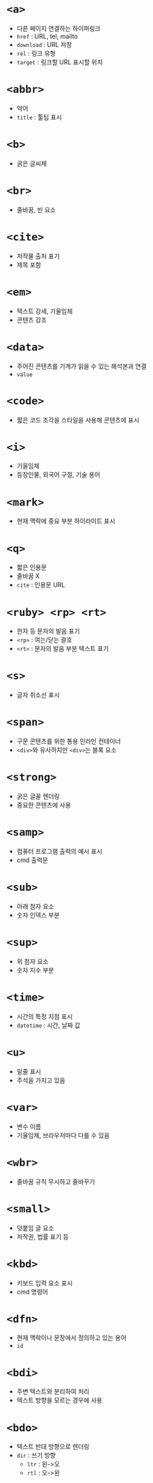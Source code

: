 # `<a>`
- 다른 페이지 연결하는 하이퍼링크
- `href` : URL, tel, mailto
- `download` : URL 저장
- `rel` : 링크 유형
- `target` : 링크할 URL 표시할 위치
# `<abbr>`
- 약어
- `title` : 툴팁 표시
# `<b>`
- 굵은 글씨체
# `<br>`
- 줄바꿈, 빈 요소
# `<cite>`
- 저작물 출처 표기
- 제목 포함
# `<em>`
- 텍스트 강세, 기울임체
- 콘텐츠 강조
# `<data>`
- 주어진 콘텐츠를 기계가 읽을 수 있는 해석본과 연결
- `value`
# `<code>`
- 짧은 코드 조각을 스타일을 사용해 콘텐츠에 표시
# `<i>`
- 기울임체
- 등장인물, 외국어 구절, 기술 용어
# `<mark>`
- 현재 맥락에 중요 부분 하이라이트 표시
# `<q>`
- 짧은 인용문
- 줄바꿈 X
- `cite` : 인용문 URL
# `<ruby> <rp> <rt>`
- 한자 등 문자의 발음 표기
- `<rp>` : 여는/닫는 괄호
- `<rt>` : 문자의 발음 부분 텍스트 표기
# `<s>`
- 글자 취소선 표시
# `<span>`
- 구문 콘텐츠를 위한 통용 인라인 컨테이너
- `<div>`와 유사하지만 `<div>`는 블록 요소
# `<strong>`
- 굵은 글꼴 렌더링
- 중요한 콘텐츠에 사용
# `<samp>`
- 컴퓨터 프로그램 출력의 예시 표시
- cmd 출력문
# `<sub>`
- 아래 첨자 요소
- 숫자 인덱스 부분
# `<sup>`
- 위 첨자 요소
- 숫자 지수 부분
# `<time>`
- 시간의 특정 지점 표시
- `datetime` : 시간, 날짜 값 
# `<u>`
- 밑줄 표시
- 주석을 가지고 있음
# `<var>`
- 변수 이름
- 기울임체, 브라우저마다 다를 수 있음
# `<wbr>`
- 줄바꿈 규칙 무시하고 줄바꾸기
# `<small>`
- 덧붙임 글 요소
- 저작권, 법률 표기 등
# `<kbd>`
- 키보드 입력 요소 표시
- cmd 명령어
# `<dfn>`
- 현재 맥락이나 문장에서 정의하고 있는 용어
- `id`
# `<bdi>`
- 주변 텍스트와 분리하여 처리
- 텍스트 방향을 모르는 경우에 사용
# `<bdo>`
- 텍스트 반대 방향으로 렌더링
- `dir` : 쓰기 방향
  - `ltr` : 왼->오
  - `rtl` : 오->왼

